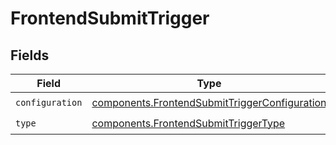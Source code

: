 # FrontendSubmitTrigger


## Fields

| Field                                                                                                          | Type                                                                                                           | Required                                                                                                       | Description                                                                                                    |
| -------------------------------------------------------------------------------------------------------------- | -------------------------------------------------------------------------------------------------------------- | -------------------------------------------------------------------------------------------------------------- | -------------------------------------------------------------------------------------------------------------- |
| `configuration`                                                                                                | [components.FrontendSubmitTriggerConfiguration](../../models/components/frontendsubmittriggerconfiguration.md) | :heavy_check_mark:                                                                                             | N/A                                                                                                            |
| `type`                                                                                                         | [components.FrontendSubmitTriggerType](../../models/components/frontendsubmittriggertype.md)                   | :heavy_check_mark:                                                                                             | N/A                                                                                                            |